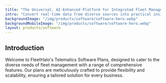 ```yaml
---
title: "The Universal, AI-Enhanced Platform for Integrated Fleet Management"
intro: "Convert real-time data from diverse sources into practical insights for tangible business improvement"
backgroundImage: "/img/products/software/software-hero.webp"
backgroundMobileImage: "/img/products/software/software-hero.webp"
layout: products/software
---
```


## Introduction

Welcome to FleetHalo's Telematics Software Plans, designed to cater to the diverse needs of fleet management with a range of comprehensive features. Our plans are meticulously crafted to provide flexibility and scalability, ensuring a tailored solution for every business.
